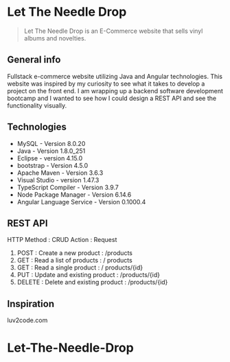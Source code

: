 # Let The Needle Drop

>Let The Needle Drop is an E-Commerce website that sells vinyl albums and novelties. 

## General info
Fullstack e-commerce website utilizing Java and Angular technologies. This website was inspired by my curiosity to see what it takes to develop a project on the front end. I am wrapping up a backend software development bootcamp and I wanted to see how I could design a REST API and see the functionality visually.  


## Technologies
* MySQL - Version 8.0.20
* Java - Version 1.8.0_251
* Eclipse - version 4.15.0
* bootstrap - Version 4.5.0
* Apache Maven - Version 3.6.3
* Visual Studio - version 1.47.3
* TypeScript Compiler - Version 3.9.7
* Node Package Manager - Version 6.14.6
* Angular Language Service - Version 0.1000.4


## REST API
HTTP Method : CRUD Action : Request
1. POST : Create a new product : /products
2. GET : Read a list of products :  / products
3. GET : Read a single product : / products/{id}
4. PUT : Update and existing product : /products/{id}
5. DELETE : Delete and existing product : /products/{id}


## Inspiration
luv2code.com 

# Let-The-Needle-Drop

